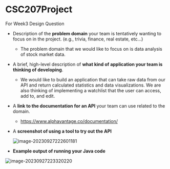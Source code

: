 # CSC207Project
For Week3 Design Question

- Description of the **problem domain** your team is tentatively wanting to focus on in the project. (e.g., trivia, finance, real estate, etc…)

  - The problem domain that we would like to focus on is data analysis of stock market data.

- A brief, high-level description of **what kind of application your team is thinking of developing**.

  - We would like to build an application that can take raw data from our API and return calculated statistics and data visualizations. We are also thinking of implementing a watchlist that the user can access, add to, and edit.

- A **link to the documentation for an API** your team can use related to the domain.

  - https://www.alphavantage.co/documentation/ 

- A **screenshot of using a tool to try out the API**

  ![image-20230927222601181](https://i.imgur.com/MOpBqAF.png)

- **Example output of running your Java code**

![image-20230927223320220](https://i.imgur.com/Abz9yXP.png)
